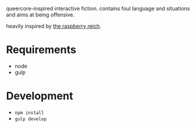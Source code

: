 queercore-inspired interactive fiction. contains foul language and situations and aims at being offensive.

heavily inspired by [the raspberry reich](https://en.wikipedia.org/wiki/The_Raspberry_Reich).


# Requirements
* node
* gulp

# Development
* `npm install`
* `gulp develop`
